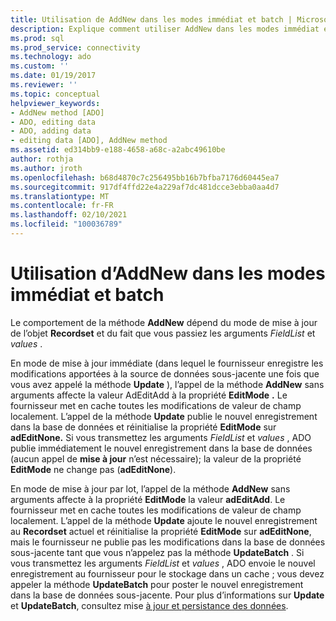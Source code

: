 ```yaml
---
title: Utilisation de AddNew dans les modes immédiat et batch | Microsoft Docs
description: Explique comment utiliser AddNew dans les modes immédiat et batch.
ms.prod: sql
ms.prod_service: connectivity
ms.technology: ado
ms.custom: ''
ms.date: 01/19/2017
ms.reviewer: ''
ms.topic: conceptual
helpviewer_keywords:
- AddNew method [ADO]
- ADO, editing data
- ADO, adding data
- editing data [ADO], AddNew method
ms.assetid: ed314bb9-e188-4658-a68c-a2abc49610be
author: rothja
ms.author: jroth
ms.openlocfilehash: b68d4870c7c256495bb16b7bfba7176d60445ea7
ms.sourcegitcommit: 917df4ffd22e4a229af7dc481dcce3ebba0aa4d7
ms.translationtype: MT
ms.contentlocale: fr-FR
ms.lasthandoff: 02/10/2021
ms.locfileid: "100036789"
---
```

# <a name="using-addnew-in-immediate-and-batch-modes"></a>Utilisation d’AddNew dans les modes immédiat et batch
Le comportement de la méthode **AddNew** dépend du mode de mise à jour de l’objet **Recordset** et du fait que vous passiez les arguments *FieldList* et *values* .  
  
 En mode de mise à jour immédiate (dans lequel le fournisseur enregistre les modifications apportées à la source de données sous-jacente une fois que vous avez appelé la méthode **Update** ), l’appel de la méthode **AddNew** sans arguments affecte la valeur AdEditAdd à la propriété **EditMode** **.** Le fournisseur met en cache toutes les modifications de valeur de champ localement. L’appel de la méthode **Update** publie le nouvel enregistrement dans la base de données et réinitialise la propriété **EditMode** sur **adEditNone.** Si vous transmettez les arguments *FieldList* et *values* , ADO publie immédiatement le nouvel enregistrement dans la base de données (aucun appel de **mise à jour** n’est nécessaire); la valeur de la propriété **EditMode** ne change pas (**adEditNone**).  
  
 En mode de mise à jour par lot, l’appel de la méthode **AddNew** sans arguments affecte à la propriété **EditMode** la valeur **adEditAdd**. Le fournisseur met en cache toutes les modifications de valeur de champ localement. L’appel de la méthode **Update** ajoute le nouvel enregistrement au **Recordset** actuel et réinitialise la propriété **EditMode** sur **adEditNone**, mais le fournisseur ne publie pas les modifications dans la base de données sous-jacente tant que vous n’appelez pas la méthode **UpdateBatch** . Si vous transmettez les arguments *FieldList* et *values* , ADO envoie le nouvel enregistrement au fournisseur pour le stockage dans un cache ; vous devez appeler la méthode **UpdateBatch** pour poster le nouvel enregistrement dans la base de données sous-jacente. Pour plus d’informations sur **Update** et **UpdateBatch**, consultez mise [à jour et persistance des données](../../../ado/guide/data/updating-and-persisting-data.md).
